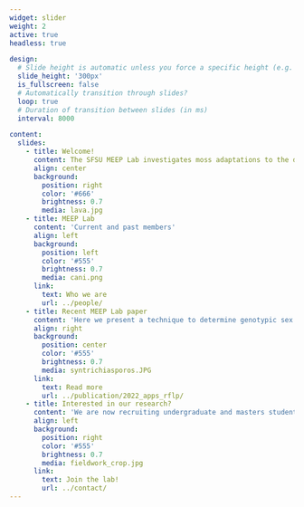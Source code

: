 ```yaml
---
widget: slider
weight: 2
active: true
headless: true

design:
  # Slide height is automatic unless you force a specific height (e.g. '400px')
  slide_height: '300px'
  is_fullscreen: false
  # Automatically transition through slides?
  loop: true
  # Duration of transition between slides (in ms)
  interval: 8000

content:
  slides:
    - title: Welcome!
      content: The SFSU MEEP Lab investigates moss adaptations to the desiccating and irradiating coniditions of life on land. 
      align: center
      background:
        position: right
        color: '#666'
        brightness: 0.7
        media: lava.jpg
    - title: MEEP Lab
      content: 'Current and past members'
      align: left
      background:
        position: left
        color: '#555'
        brightness: 0.7
        media: cani.png
      link:
        text: Who we are
        url: ../people/
    - title: Recent MEEP Lab paper
      content: 'Here we present a technique to determine genotypic sex in a single shoot of the highly clonal, female-biased <i>Syntrichia caninervis</i>, and report results of a case study examining genotypic and phenotypic sex ratios.'
      align: right
      background:
        position: center
        color: '#555'
        brightness: 0.7
        media: syntrichiasporos.JPG
      link:
        text: Read more
        url: ../publication/2022_apps_rflp/
    - title: Interested in our research?
      content: 'We are now recruiting undergraduate and masters students to start in Fall 2024.'
      align: left
      background:
        position: right
        color: '#555'
        brightness: 0.7
        media: fieldwork_crop.jpg
      link:
        text: Join the lab!
        url: ../contact/        
---
```

